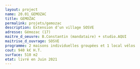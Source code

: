 ```yaml
---
layout: project
name: 20.01_GEMOZAC
title: GEMOZAC
permalink: projets/gemozac
description: Extension d’un village SOSVE
adresse: Gémozac (17)
maitre_d_oeuvre: B.Constantin (mandataire) + studio.AQUI
maitrise_d_ouvrage: SOSVE
programme: 2 maisons individuelles groupées et 1 local vélos
cout: 940 k€ H.T.
surface: 510 m2
etat: livré en Juin 2021
---
```

